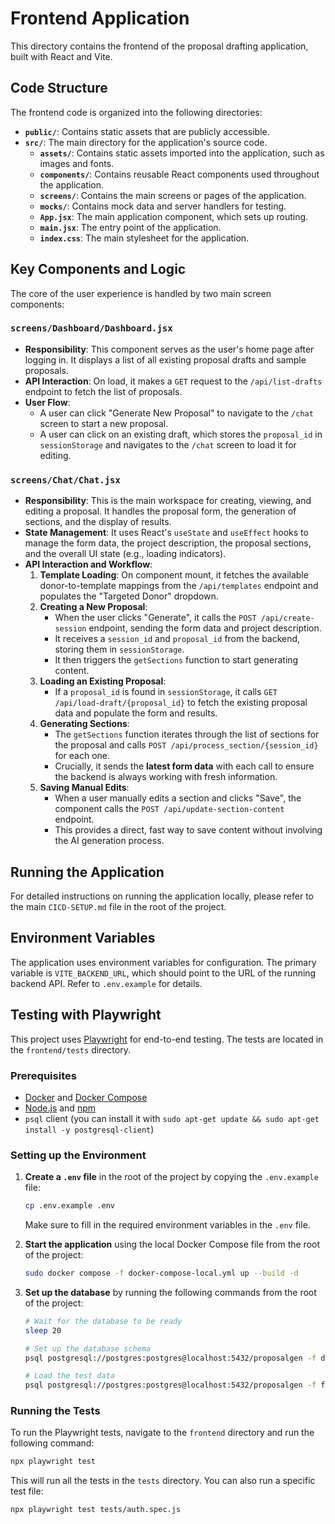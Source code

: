 # Frontend Application

This directory contains the frontend of the proposal drafting application, built with React and Vite.

## Code Structure

The frontend code is organized into the following directories:

-   **`public/`**: Contains static assets that are publicly accessible.
-   **`src/`**: The main directory for the application's source code.
    -   **`assets/`**: Contains static assets imported into the application, such as images and fonts.
    -   **`components/`**: Contains reusable React components used throughout the application.
    -   **`screens/`**: Contains the main screens or pages of the application.
    -   **`mocks/`**: Contains mock data and server handlers for testing.
    -   **`App.jsx`**: The main application component, which sets up routing.
    -   **`main.jsx`**: The entry point of the application.
    -   **`index.css`**: The main stylesheet for the application.

## Key Components and Logic

The core of the user experience is handled by two main screen components:

### `screens/Dashboard/Dashboard.jsx`

-   **Responsibility**: This component serves as the user's home page after logging in. It displays a list of all existing proposal drafts and sample proposals.
-   **API Interaction**: On load, it makes a `GET` request to the `/api/list-drafts` endpoint to fetch the list of proposals.
-   **User Flow**:
    -   A user can click "Generate New Proposal" to navigate to the `/chat` screen to start a new proposal.
    -   A user can click on an existing draft, which stores the `proposal_id` in `sessionStorage` and navigates to the `/chat` screen to load it for editing.

### `screens/Chat/Chat.jsx`

-   **Responsibility**: This is the main workspace for creating, viewing, and editing a proposal. It handles the proposal form, the generation of sections, and the display of results.
-   **State Management**: It uses React's `useState` and `useEffect` hooks to manage the form data, the project description, the proposal sections, and the overall UI state (e.g., loading indicators).
-   **API Interaction and Workflow**:
    1.  **Template Loading**: On component mount, it fetches the available donor-to-template mappings from the `/api/templates` endpoint and populates the "Targeted Donor" dropdown.
    2.  **Creating a New Proposal**:
        - When the user clicks "Generate", it calls the `POST /api/create-session` endpoint, sending the form data and project description.
        - It receives a `session_id` and `proposal_id` from the backend, storing them in `sessionStorage`.
        - It then triggers the `getSections` function to start generating content.
    3.  **Loading an Existing Proposal**:
        - If a `proposal_id` is found in `sessionStorage`, it calls `GET /api/load-draft/{proposal_id}` to fetch the existing proposal data and populate the form and results.
    4.  **Generating Sections**:
        - The `getSections` function iterates through the list of sections for the proposal and calls `POST /api/process_section/{session_id}` for each one.
        - Crucially, it sends the **latest form data** with each call to ensure the backend is always working with fresh information.
    5.  **Saving Manual Edits**:
        - When a user manually edits a section and clicks "Save", the component calls the `POST /api/update-section-content` endpoint.
        - This provides a direct, fast way to save content without involving the AI generation process.

## Running the Application

For detailed instructions on running the application locally, please refer to the main `CICD-SETUP.md` file in the root of the project.

## Environment Variables

The application uses environment variables for configuration. The primary variable is `VITE_BACKEND_URL`, which should point to the URL of the running backend API. Refer to `.env.example` for details.

## Testing with Playwright

This project uses [Playwright](https://playwright.dev/) for end-to-end testing. The tests are located in the `frontend/tests` directory.

### Prerequisites

-   [Docker](https://docs.docker.com/get-docker/) and [Docker Compose](https://docs.docker.com/compose/install/)
-   [Node.js](https://nodejs.org/) and [npm](https://www.npmjs.com/)
-   `psql` client (you can install it with `sudo apt-get update && sudo apt-get install -y postgresql-client`)

### Setting up the Environment

1.  **Create a `.env` file** in the root of the project by copying the `.env.example` file:
    ```bash
    cp .env.example .env
    ```
    Make sure to fill in the required environment variables in the `.env` file.

2.  **Start the application** using the local Docker Compose file from the root of the project:
    ```bash
    sudo docker compose -f docker-compose-local.yml up --build -d
    ```

3.  **Set up the database** by running the following commands from the root of the project:
    ```bash
    # Wait for the database to be ready
    sleep 20

    # Set up the database schema
    psql postgresql://postgres:postgres@localhost:5432/proposalgen -f database-setup.sql

    # Load the test data
    psql postgresql://postgres:postgres@localhost:5432/proposalgen -f frontend/tests/test-data.sql
    ```

### Running the Tests

To run the Playwright tests, navigate to the `frontend` directory and run the following command:

```bash
npx playwright test
```

This will run all the tests in the `tests` directory. You can also run a specific test file:

```bash
npx playwright test tests/auth.spec.js
```
